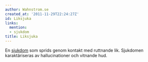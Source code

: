 ```yaml
---
author: Wahnstrom.se
created_at: '2011-11-29T22:24:27Z'
id: Liksjuka
links:
  mention:
  - sjukdom
title: Liksjuka
---
```


En [sjukdom] som sprids genom kontakt med ruttnande lik. Sjukdomen karaktäriseras av hallucinationer
och vitnande hud.

  [sjukdom]: sjukdom